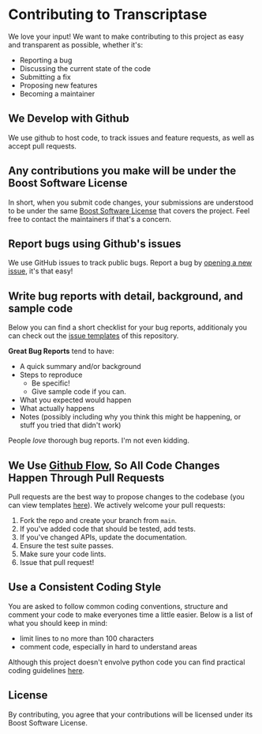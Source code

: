 # Contributing to Transcriptase
We love your input! We want to make contributing to this project as easy and transparent as possible, whether it's:

- Reporting a bug
- Discussing the current state of the code
- Submitting a fix
- Proposing new features
- Becoming a maintainer

## We Develop with Github
We use github to host code, to track issues and feature requests, as well as accept pull requests.

## Any contributions you make will be under the Boost Software License
In short, when you submit code changes, your submissions are understood to be under the same [Boost Software License](LICENSE.md) that covers the project. Feel free to contact the maintainers if that's a concern.

## Report bugs using Github's issues
We use GitHub issues to track public bugs. Report a bug by [opening a new issue](https://github.com/WehrWolff/myLang/issues), it's that easy!

## Write bug reports with detail, background, and sample code
Below you can find a short checklist for your bug reports, additionaly you can check out the [issue templates](.github/ISSUE_TEMPLATE) of this repository.

**Great Bug Reports** tend to have:

- A quick summary and/or background
- Steps to reproduce
  - Be specific!
  - Give sample code if you can.
- What you expected would happen
- What actually happens
- Notes (possibly including why you think this might be happening, or stuff you tried that didn't work)

People *love* thorough bug reports. I'm not even kidding.

## We Use [Github Flow](https://guides.github.com/introduction/flow/index.html), So All Code Changes Happen Through Pull Requests
Pull requests are the best way to propose changes to the codebase (you can view templates [here](.github/PULL_REQUEST_TEMPLATE)). We actively welcome your pull requests:

1. Fork the repo and create your branch from `main`.
2. If you've added code that should be tested, add tests.
3. If you've changed APIs, update the documentation.
4. Ensure the test suite passes.
5. Make sure your code lints.
6. Issue that pull request!

## Use a Consistent Coding Style
You are asked to follow common coding conventions, structure and comment your code to make everyones time a little easier. Below is a list of what you should keep in mind:

* limit lines to no more than 100 characters
* comment code, especially in hard to understand areas

Although this project doesn't envolve python code you can find practical coding guidelines [here](https://peps.python.org/pep-0008/).

## License
By contributing, you agree that your contributions will be licensed under its Boost Software License.
